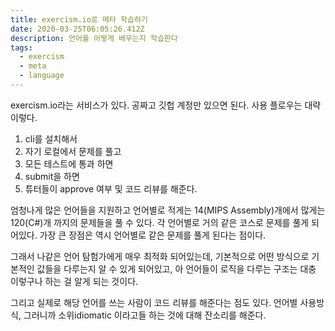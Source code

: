 ```yaml
---
title: exercism.io로 메타 학습하기
date: 2020-03-25T06:05:26.412Z
description: 언어를 어떻게 배우는지 학습한다
tags:
  - exercism
  - meta
  - language
---
```

exercism.io라는 서비스가 있다. 공짜고 깃헙 계정만 있으면 된다. 사용 플로우는 대략 이렇다.

1. cli를 설치해서
1. 자기 로컬에서 문제를 풀고
1. 모든 테스트에 통과 하면
1. submit을 하면
1. 튜터들이 approve 여부 및 코드 리뷰를 해준다.

엄청나게 많은 언어들을 지원하고 언어별로 적게는 14(MIPS Assembly)개에서 많게는 120(C#)개 까지의 문제들을 풀 수 있다. 각 언어별로 거의 같은 코스로 문제를 풀게 되어있다.
가장 큰 장점은 역시 언어별로 같은 문제를 풀게 된다는 점이다. 

그래서 나같은 언어 탐험가에게 매우 최적화 되어있는데, 기본적으로 어떤 방식으로 기본적인 값들을 다루는지 알 수 있게 되어있고, 아 언어들이 로직을 다루는 구조는 대충 이렇구나 하는 걸 알게 되는 것이다.

그리고 실제로 해당 언어를 쓰는 사람이 코드 리뷰를 해준다는 점도 있다. 언어별 사용방식, 그러니까 소위idiomatic 이라고들 하는 것에 대해 잔소리를 해준다. 

